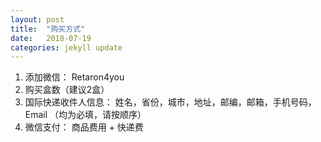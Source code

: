 ```yaml
---
layout: post
title:  "购买方式"
date:   2018-07-19
categories: jekyll update
---
```

  1. 添加微信： Retaron4you
  2. 购买盒数（建议2盒）
  3. 国际快递收件人信息： 姓名，省份，城市，地址，邮编，邮箱，手机号码，Email （均为必填，请按顺序）
  4. 微信支付： 商品费用 + 快递费
